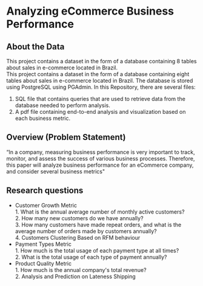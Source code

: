 # Analyzing eCommerce Business Performance

## About the Data
This project contains a dataset in the form of a database containing 8 tables about sales in e-commerce located in Brazil. 
<br>This project contains a dataset in the form of a database containing eight tables about sales in e-commerce located in Brazil. The database is stored using PostgreSQL using PGAdmin. In this Repository, there are several files:
1. SQL file that contains queries that are used to retrieve data from the database needed to perform analysis.
2. A pdf file containing end-to-end analysis and visualization based on each business metric.

## Overview (Problem Statement)
“In a company, measuring business performance is very important to track, monitor, and assess the success of various business processes. Therefore, this paper will analyze business performance for an eCommerce company, and consider several business metrics"
## Research questions
- Customer Growth Metric
<br> 1. What is the annual average number of monthly active customers?
<br> 2. How many new customers do we have annually?
<br> 3. How many customers have made repeat orders, and what is the average number of orders made by customers annually?
<br> 4. Customers Clustering Based on RFM behaviour
- Payment Types Metric
<br> 1. How much is the total usage of each payment type at all times?
<br> 2. What is the total usage of each type of payment annually?
- Product Quality Metric
<br> 1. How much is the annual company's total revenue?
<br> 2. Analysis and Prediction on Lateness Shipping
